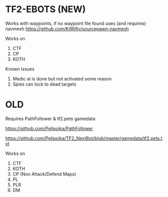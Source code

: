 # TF2-EBOTS (NEW)
Works with waypoints, if no waypoint file found uses (and requires) navmesh https://github.com/KitRifty/sourcepawn-navmesh

Works on
1. CTF
2. CP
3. KOTH

Known Issues
1. Medic ai is done but not activated some reason
2. Spies can lock to dead targets

# OLD
Requires PathFollower & tf2.pets gamedata

https://github.com/Pelipoika/PathFollower

https://github.com/Pelipoika/TF2_NextBot/blob/master/gamedata/tf2.pets.txt

Works on
1. CTF
2. KOTH
3. CP (Non Attack/Defend Maps)
4. PL
5. PLR
6. DM
